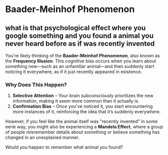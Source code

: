 # Baader-Meinhof Phenomenon

## what is that psychological effect where you google something and you found a animal you never heard before as if was recently invented

You're likely thinking of the **Baader-Meinhof Phenomenon**, also known as the **Frequency Illusion**. This cognitive bias occurs when you learn about something new—such as an unfamiliar animal—and then suddenly start noticing it everywhere, as if it just recently appeared in existence.

### Why Does This Happen?
1. **Selective Attention** – Your brain subconsciously prioritizes the new information, making it seem more common than it actually is.
2. **Confirmation Bias** – Once you've noticed it, you start encountering more instances of it, reinforcing the idea that it’s suddenly everywhere.

However, if you feel like the animal itself was "recently invented" in some eerie way, you might also be experiencing a **Mandela Effect**, where a group of people misremember details about something or believe something has changed in an unexplained manner.

Would you happen to remember what animal you found?
